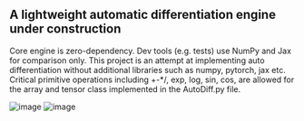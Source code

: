 ## A lightweight automatic differentiation engine under construction
Core engine is zero-dependency. Dev tools (e.g. tests) use NumPy and Jax for comparison only.
This project is an attempt at implementing auto differentiation without additional libraries such as numpy, pytorch, jax etc.
Critical primitive operations including +-*/, exp, log, sin, cos, are allowed for the array and tensor class implemented in the AutoDiff.py file.

![image](https://github.com/user-attachments/assets/5d942074-735b-4226-a2aa-ff91062339eb)
![image](https://github.com/user-attachments/assets/ce5765ea-0013-4c8b-a317-16cf1d73efbd)
